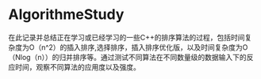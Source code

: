 # AlgorithmeStudy

在此记录并总结正在学习或已经学习的一些C++的排序算法的过程，包括时间复杂度为O（n^2）的插入排序,选择排序，插入排序优化版，以及时间复杂度为O（Nlog（n））的归并排序等。通过测试不同算法在不同数量级的数据输入下的反应时间，观察不同算法的应用度以及强度。
